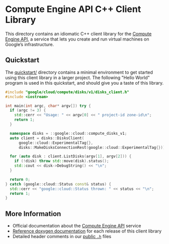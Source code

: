 # Compute Engine API C++ Client Library

This directory contains an idiomatic C++ client library for the
[Compute Engine API][cloud-service-docs], a service that lets you create and run
virtual machines on Google’s infrastructure.

## Quickstart

The [quickstart/](quickstart/README.md) directory contains a minimal environment
to get started using this client library in a larger project. The following
"Hello World" program is used in this quickstart, and should give you a taste of
this library.

<!-- inject-quickstart-start -->

```cc
#include "google/cloud/compute/disks/v1/disks_client.h"
#include <iostream>

int main(int argc, char* argv[]) try {
  if (argc != 3) {
    std::cerr << "Usage: " << argv[0] << " project-id zone-id\n";
    return 1;
  }

  namespace disks = ::google::cloud::compute_disks_v1;
  auto client = disks::DisksClient(
      google::cloud::ExperimentalTag{},
      disks::MakeDisksConnectionRest(google::cloud::ExperimentalTag{}));

  for (auto disk : client.ListDisks(argv[1], argv[2])) {
    if (!disk) throw std::move(disk).status();
    std::cout << disk->DebugString() << "\n";
  }

  return 0;
} catch (google::cloud::Status const& status) {
  std::cerr << "google::cloud::Status thrown: " << status << "\n";
  return 1;
}
```

<!-- inject-quickstart-end -->

## More Information

- Official documentation about the [Compute Engine API][cloud-service-docs] service
- [Reference doxygen documentation][doxygen-link] for each release of this
  client library
- Detailed header comments in our [public `.h`][source-link] files

[cloud-service-docs]: https://cloud.google.com/compute
[doxygen-link]: https://cloud.google.com/cpp/docs/reference/compute/latest/
[source-link]: https://github.com/googleapis/google-cloud-cpp/tree/main/google/cloud/compute
